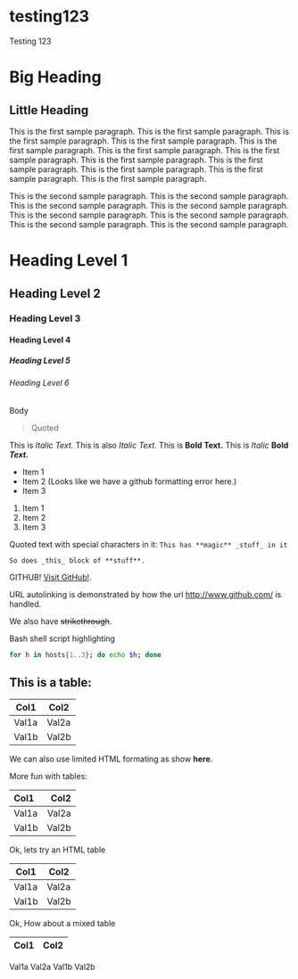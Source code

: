 # testing123
Testing 123

Big Heading
===========

Little Heading
--------------

This is the first sample paragraph.
This is the first sample paragraph.
This is the first sample paragraph.
This is the first sample paragraph.
This is the first sample paragraph.
This is the first sample paragraph.
This is the first sample paragraph.
This is the first sample paragraph.
This is the first sample paragraph.
This is the first sample paragraph.
This is the first sample paragraph.
This is the first sample paragraph.

This is the second sample paragraph.
This is the second sample paragraph.
This is the second sample paragraph.
This is the second sample paragraph.
This is the second sample paragraph.
This is the second sample paragraph.
This is the second sample paragraph.
This is the second sample paragraph.

# Heading Level 1
## Heading Level 2
### Heading Level 3
#### Heading Level 4
##### Heading Level 5
###### Heading Level 6

Body

> Quoted

This is *Italic Text.*
This is also _Italic Text._
This is **Bold Text.**
This is _Italic_ **Bold** **_Text._**

* Item 1
* Item 2  (Looks like we have a github formatting error here.)
* Item 3

1. Item 1
2. Item 2
3. Item 3

Quoted text with special characters in it: `This has **magic** _stuff_ in it`

```
So does _this_ block of **stuff**.
```

GITHUB!  [Visit GitHub!](http://www.github.com).

URL autolinking is demonstrated by how the url http://www.github.com/ is handled.

We also have ~~strikethrough~~.

Bash shell script highlighting
```bash
for h in hosts{1..3}; do echo $h; done
```

## This is a table:

Col1  | Col2
------|-------
Val1a | Val2a
Val1b | Val2b

We can also use limited HTML formating as show <b>here</b>.

More fun with tables:

|Col1  | Col2  |
|:-----|------:|
|Val1a | Val2a |
|Val1b | Val2b |

Ok, lets try an HTML table

<table>
    <thead>
        <th>Col1</th>
        <th>Col2</th>
    </thead>
    <tbody>
        <tr>
            <td>Val1a</td>
            <td>Val2a</td>
        </tr>
        <tr>
            <td>Val1b</td>
            <td>Val2b</td>
        </tr>
    </tbody>
</table>

Ok, How about a mixed table

|Col1  | Col2  |
|:-----|------:|
<tbody>
    <tr>
        <td>Val1a</td>
        <td>Val2a</td>
    </tr>
    <tr>
        <td>Val1b</td>
        <td>Val2b</td>
    </tr>
</tbody>
